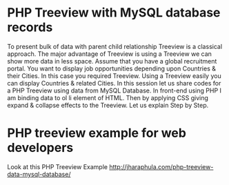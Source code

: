 # PHP Treeview with MySQL database records #

To present bulk of data with parent child relationship Treeview is a classical approach. The major advantage of Treeview is using a Treeview we can show more data in less space. Assume that you have a global recruitment portal. You want to display job opportunities depending upon Countries & their Cities. In this case you required Treeview. Using a Treeview easily you can display Countries & related Cities. In this session let us share codes for a PHP Treeview using data from MySQL Database. In front-end using PHP I am binding data to ol li element of HTML. Then by applying CSS giving expand & collapse effects to the Treeview. Let us explain Step by Step.

# PHP treeview example for web developers #

Look at this PHP Treeview Example http://jharaphula.com/php-treeview-data-mysql-database/
